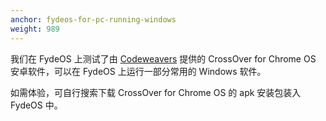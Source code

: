 ```yaml
---
anchor: fydeos-for-pc-running-windows
weight: 989
---
```

我们在 FydeOS 上测试了由 [Codeweavers](https://www.codeweavers.com/) 提供的 CrossOver for Chrome OS 安卓软件，可以在 FydeOS 上运行一部分常用的 Windows 软件。

如需体验，可自行搜索下载 CrossOver for Chrome OS 的 apk 安装包装入 FydeOS 中。
